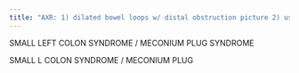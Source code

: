```yaml
---
title: "AXR: 1) dilated bowel loops w/ distal obstruction picture 2) usually w/o air fluid levels 3) &quot;soap bubble&quot; appearance in L colon due to meconium CE: 1) dilute gastrgraffin 2) transition point near splenic flexure, more abrupt 3) small L colon w/ multiple filling defects in L colon 4) rest of colon is normal (NOT a microcolon) 5) abtupt transiorectum usually normal in caliber (normal rectosigmoid ratio)  Sx: functionally immature colon w/ failure to pass meconium, occurs in infants of diabetic &amp; magnesium sulfate mothers Tx: 1) most surgeons always do rectal biopsy in meconium plug to r/o Hirschsprungs 2) always include Hirschsprungs in DDx 3) enema is often therapeutic."
---
```

SMALL LEFT COLON SYNDROME / MECONIUM PLUG SYNDROME

SMALL L COLON 
SYNDROME / 
MECONIUM PLUG

